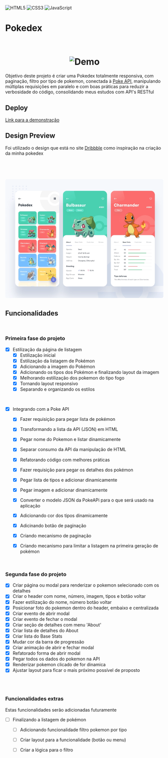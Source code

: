 ![HTML5](https://img.shields.io/badge/html5-%23E34F26.svg?style=for-the-badge&logo=html5&logoColor=white)
![CSS3](https://img.shields.io/badge/css3-%231572B6.svg?style=for-the-badge&logo=css3&logoColor=white)
![JavaScript](https://img.shields.io/badge/javascript-%23323330.svg?style=for-the-badge&logo=javascript&logoColor=%23F7DF1E)

# Pokedex

<h1 align="center">
  <br>
  <img src="./assets/images/demo.gif" alt="Demo">
  <br>
</h1>

Objetivo deste projeto é criar uma Pokedex totalmente responsiva, com paginação, filtro por tipo de pokemon, conectada à [Poke API](https://pokeapi.co/), manipulando múltiplas requisições em paralelo e com boas práticas para reduzir a verbosidade do código, consolidando meus estudos com API's RESTful

## Deploy
[Link para a demonstração](https://paulohmoreira.github.io/pokedex/)

## Design Preview

Foi utilizado o design que está no site [Dribbble](https://dribbble.com/shots/6540871-Pokedex-App) como inspiração na criação da minha pokedex

<h1 align="center">
  <br>
  <img src="assets/images/pokedex.png" alt="Demo">
  <br>
</h1>


## Funcionalidades

<br>

### Primeira fase do projeto


- [x] Estilização da página de listagem
  - [x] Estilização inicial
  - [x] Estilização da listagem de Pokémon
  - [x] Adicionando a imagem do Pokémon
  - [x] Adicionando os tipos dos Pokémon e finalizando layout da imagem
  - [x] Melhorando estilização dos pokemon do tipo fogo
  - [x] Tornando layout responsivo
  - [x] Separando e organizando os estilos

<br>

- [x] Integrando com a Poke API
  - [x] Fazer requisição para pegar lista de pokémon
  - [x] Transformando a lista da API (JSON) em HTML
  - [x] Pegar nome do Pokemon e listar dinamicamente
  - [x] Separar consumo da API da manipulação de HTML
  - [x] Refatorando código com melhores práticas
  - [x] Fazer requisição para pegar os detalhes dos pokémon
  - [x] Pegar lista de tipos e adicionar dinamicamente
  - [x] Pegar imagem e adicionar dinamicamente
  - [x] Converter o modelo JSON da PokeAPi para o que será usado na aplicação
  - [x] Adicionando cor dos tipos dinamicamente
  - [x] Adicinando botão de paginação
  - [x] Criando mecanismo de paginação
  - [x] Criando mecanismo para limitar a listagem na primeira geração de pokémon




  <br> 
###  Segunda fase do projeto

- [x] Criar página ou modal para renderizar o pokemon selecionado com os detalhes
- [x] Criar o header com nome, número, imagem, tipos e botão voltar
- [x] Fazer estilização do nome, número botão voltar
- [x] Posicionar foto do pokemon dentro do header, embaixo e centralizada
- [x] Criar evento de abrir modal
- [x] Criar evento de fechar o modal
- [x] Criar seção de detalhes com menu 'About'
- [x] Criar lista de detalhes do About
- [x] Criar lista do Base Stats
- [x] Mudar cor da barra de progressão
- [x] Criar animação de abrir e fechar modal
- [x] Refatorado forma de abrir modal
- [x] Pegar todos os dados do pokemon na API
- [x] Renderizar pokemon clicado de for dinamica
- [x] Ajustar layout para ficar o mais próximo possível de proposto

<br>
<br>

### Funcionalidades extras

Estas funcionalidades serão adicionadas futuramente
- [ ] Finalizando a listagem de pokémon
  - [ ] Adicionando funcionalidade filtro pokemon por tipo
  - [ ] Criar layout para a funcionalidade (botão ou menu)
  - [ ] Criar a lógica para o filtro



